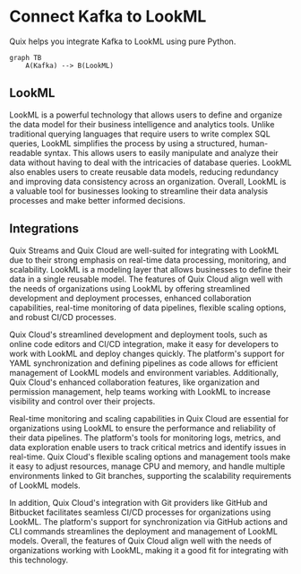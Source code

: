 # Connect Kafka to LookML

Quix helps you integrate Kafka to LookML using pure Python.

```mermaid
graph TB
    A(Kafka) --> B(LookML)
```

## LookML

LookML is a powerful technology that allows users to define and organize the data model for their business intelligence and analytics tools. Unlike traditional querying languages that require users to write complex SQL queries, LookML simplifies the process by using a structured, human-readable syntax. This allows users to easily manipulate and analyze their data without having to deal with the intricacies of database queries. LookML also enables users to create reusable data models, reducing redundancy and improving data consistency across an organization. Overall, LookML is a valuable tool for businesses looking to streamline their data analysis processes and make better informed decisions.

## Integrations

Quix Streams and Quix Cloud are well-suited for integrating with LookML due to their strong emphasis on real-time data processing, monitoring, and scalability. LookML is a modeling layer that allows businesses to define their data in a single reusable model. The features of Quix Cloud align well with the needs of organizations using LookML by offering streamlined development and deployment processes, enhanced collaboration capabilities, real-time monitoring of data pipelines, flexible scaling options, and robust CI/CD processes.

Quix Cloud's streamlined development and deployment tools, such as online code editors and CI/CD integration, make it easy for developers to work with LookML and deploy changes quickly. The platform's support for YAML synchronization and defining pipelines as code allows for efficient management of LookML models and environment variables. Additionally, Quix Cloud's enhanced collaboration features, like organization and permission management, help teams working with LookML to increase visibility and control over their projects.

Real-time monitoring and scaling capabilities in Quix Cloud are essential for organizations using LookML to ensure the performance and reliability of their data pipelines. The platform's tools for monitoring logs, metrics, and data exploration enable users to track critical metrics and identify issues in real-time. Quix Cloud's flexible scaling options and management tools make it easy to adjust resources, manage CPU and memory, and handle multiple environments linked to Git branches, supporting the scalability requirements of LookML models.

In addition, Quix Cloud's integration with Git providers like GitHub and Bitbucket facilitates seamless CI/CD processes for organizations using LookML. The platform's support for synchronization via GitHub actions and CLI commands streamlines the deployment and management of LookML models. Overall, the features of Quix Cloud align well with the needs of organizations working with LookML, making it a good fit for integrating with this technology.

